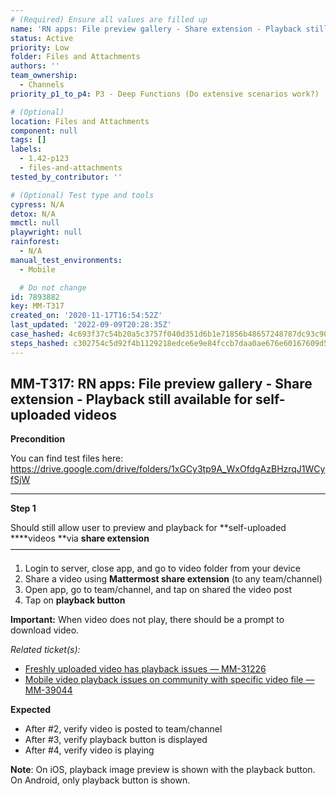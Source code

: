 ```yaml
---
# (Required) Ensure all values are filled up
name: 'RN apps: File preview gallery - Share extension - Playback still available for self-uploaded videos'
status: Active
priority: Low
folder: Files and Attachments
authors: ''
team_ownership:
  - Channels
priority_p1_to_p4: P3 - Deep Functions (Do extensive scenarios work?)

# (Optional)
location: Files and Attachments
component: null
tags: []
labels:
  - 1.42-p123
  - files-and-attachments
tested_by_contributor: ''

# (Optional) Test type and tools
cypress: N/A
detox: N/A
mmctl: null
playwright: null
rainforest:
  - N/A
manual_test_environments:
  - Mobile

  # Do not change
id: 7893882
key: MM-T317
created_on: '2020-11-17T16:54:52Z'
last_updated: '2022-09-09T20:28:35Z'
case_hashed: 4c693f37c54b20a5c3757f040d351d6b1e71856b48657248787dc93c90f38f2cf295aa37b803c65d7f86aaa7ce0e8f9c
steps_hashed: c302754c5d92f4b1129218edce6e9e84fccb7daa0ae676e60167609d50fc2a27633f157fe26c0754f228b03b0ee5b48f
---
```


<!-- (Auto-generated) Based on frontmatter's "key" and "name" -->

## MM-T317: RN apps: File preview gallery - Share extension - Playback still available for self-uploaded videos

**Precondition**

You can find test files here: <https://drive.google.com/drive/folders/1xGCy3tp9A_WxOfdgAzBHzrqJ1WCyfSjW>

---

**Step 1**

Should still allow user to preview and playback for \*\*self-uploaded \*\*\*\*videos \*\*via **share extension**\
–––––––––––––––––––––––––

1. Login to server, close app, and go to video folder from your device
2. Share a video using **Mattermost share extension** (to any team/channel)
3. Open app, go to team/channel, and tap on shared the video post
4. Tap on **playback button**

**Important:** When video does not play, there should be a prompt to download video.

_Related ticket(s):_

- [Freshly uploaded video has playback issues — MM-31226](https://mattermost.atlassian.net/browse/MM-31226)
- [Mobile video playback issues on community with specific video file — MM-39044](https://mattermost.atlassian.net/browse/MM-39044)

**Expected**

- After #2, verify video is posted to team/channel
- After #3, verify playback button is displayed
- After #4, verify video is playing

**Note**: On iOS, playback image preview is shown with the playback button. On Android, only playback button is shown.

